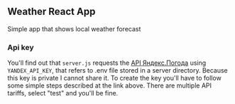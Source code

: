 ## Weather React App
Simple app that shows local weather forecast

### Api key
You'll find out that `server.js` requests the [API Яндекс.Погода](https://yandex.ru/dev/weather/doc/dg/concepts/about.html/) using `YANDEX_API_KEY`, that refers to .env file stored in a server directory. Because this key is private I cannot share it. To create the key you'll have to follow some simple steps described at the link above. There are multiple API tariffs, select "test" and you'll be fine.
